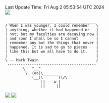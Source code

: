 Last Update Time: 
Fri Aug  2 05:53:54 UTC 2024
<br>![](https://img.shields.io/badge/%E5%A4%A7%E5%AE%B6-%E5%AE%89%E5%AE%89-green)<br>
```
 ________________________________________
/ When I was younger, I could remember   \
| anything, whether it had happened or   |
| not; but my faculties are decaying now |
| and soon I shall be so I cannot        |
| remember any but the things that never |
| happened. It is sad to go to pieces    |
| like this but we all have to do it.    |
|                                        |
\ -- Mark Twain                          /
 ----------------------------------------
        \   ^__^
         \  (oo)\_______
            (__)\       )\/\
                ||----w |
                ||     ||
```
![](https://github-readme-stats.vercel.app/api?username=chenlitw)
![](https://github-readme-stats.vercel.app/api/top-langs/?username=chenlitw)
